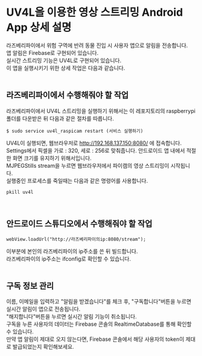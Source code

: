 # UV4L을 이용한 영상 스트리밍 Android App 상세 설명
라즈베리파이에서 위험 구역에 반려 동물 진입 시 사용자 앱으로 알림을 전송합니다.<br>
앱 알림은 Firebase로 구현되어 있습니다.<br>
실시간 스트리밍 기능은 UV4L로 구현되어 있습니다.<br>
이 앱을 실행시키기 위한 상세 작업은 다음과 같습니다. <br>
<br>

## 라즈베리파이에서 수행해줘야 할 작업
라즈베리파이에서 UV4L 스트리밍을 실행하기 위해서는 이 레포지토리의 raspberrypi 폴더를 다운받은 뒤 다음과 같은 절차를 따릅니다.<br>
```
$ sudo service uv4l_raspicam restart (서비스 실행하기)
```
UV4L이 실행되면, 웹브라우저로 http://192.168.137.150:8080/ 에 접속합니다.<br>
Settings에서 픽셀을 가로 : 320, 세로 : 256로 맞춰줍니다. 안드로이드 앱 내에서 적절한 화면 크기를 유지하기 위해서입니다.<br>
MJPEGStills stream을 누르면 웹브라우저에서 파이캠의 영상 스트리밍이 시작됩니다.<br>
실행중인 프로세스를 죽일때는 다음과 같은 명령어를 사용합니다.<br>
```
pkill uv4l
```
<br>

## 안드로이드 스튜디오에서 수행해줘야 할 작업
```
webView.loadUrl("http://라즈베리파이의ip:8080/stream");
```
이부분에 본인의 라즈베리파이의 ip주소를 쓴 뒤 빌드합니다.<br>
라즈베리파이의 ip주소는 ifconfig로 확인할 수 있습니다.<br>
<br>

## 구독 정보 관리
이름, 이메일을 입력하고 "알림을 받겠습니다"를 체크 후, "구독합니다"버튼을 누르면 실시간 알림이 앱으로 전송됩니다.<br>
"해지합니다"버튼을 누르면 실시간 알림 기능이 취소됩니다.<br>
구독을 누른 사용자의 데이터는 Firebase 콘솔의 RealtimeDatabase를 통해 확인할 수 있습니다.<br>
만약 앱 알림이 제대로 오지 않는다면, Firebase 콘솔에서 해당 사용자의 token이 제대로 발급되었는지 확인해보세요.<br>

